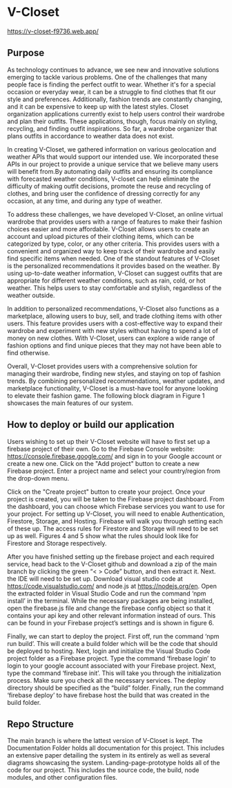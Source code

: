 # V-Closet
https://v-closet-f9736.web.app/


## Purpose
As technology continues to advance, we see new and innovative solutions emerging to tackle various problems. One of the challenges that many people face is finding the perfect outfit to wear. Whether it's for a special occasion or everyday wear, it can be a struggle to find clothes that fit our style and preferences. Additionally, fashion trends are constantly changing, and it can be expensive to keep up with the latest styles. Closet organization applications currently exist to help users control their wardrobe and plan their outfits. These applications, though, focus mainly on styling, recycling, and finding outfit inspirations. So far, a wardrobe organizer that plans outfits in accordance to weather data does not exist.

In creating V-Closet, we gathered information on various geolocation and weather APIs that would support our intended use. We incorporated these APIs in our project to provide a unique service that we believe many users will benefit from.By automating daily outfits and ensuring its compliance with forecasted weather conditions, V-closet can help eliminate the difficulty of making outfit decisions, promote the reuse and recycling of clothes, and bring user the confidence of dressing correctly for any occasion, at any time, and during any type of weather.

To address these challenges, we have developed V-Closet, an online virtual wardrobe that provides users with a range of features to make their fashion choices easier and more affordable. V-Closet allows users to create an account and upload pictures of their clothing items, which can be categorized by type, color, or any other criteria. This provides users with a convenient and organized way to keep track of their wardrobe and easily find specific items when needed.
One of the standout features of V-Closet is the personalized recommendations it provides based on the weather. By using up-to-date weather information, V-Closet can suggest outfits that are appropriate for different weather conditions, such as rain, cold, or hot weather. This helps users to stay comfortable and stylish, regardless of the weather outside.

In addition to personalized recommendations, V-Closet also functions as a marketplace, allowing users to buy, sell, and trade clothing items with other users. This feature provides users with a cost-effective way to expand their wardrobe and experiment with new styles without having to spend a lot of money on new clothes. With V-Closet, users can explore a wide range of fashion options and find unique pieces that they may not have been able to find otherwise.

Overall, V-Closet provides users with a comprehensive solution for managing their wardrobe, finding new styles, and staying on top of fashion trends. By combining personalized recommendations, weather updates, and marketplace functionality, V-Closet is a must-have tool for anyone looking to elevate their fashion game. The following block diagram in Figure 1 showcases the main features of our system.

## How to deploy or build our application

Users wishing to set up their V-Closet website will have to first set up a firebase project of their own. Go to the Firebase Console website: https://console.firebase.google.com/ and sign in to your Google account or create a new one. Click on the "Add project" button to create a new Firebase project. Enter a project name and select your country/region from the drop-down menu.

Click on the "Create project" button to create your project. Once your project is created, you will be taken to the Firebase project dashboard. From the dashboard, you can choose which Firebase services you want to use for your project. For setting up V-Closet, you will need to enable Authentication, Firestore, Storage, and Hosting. Firebase will walk you through setting each of these up. The access rules for Firestore and Storage will need to be set up as well. Figures 4 and 5 show what the rules should look like for Firestore and Storage respectively.

After you have finished setting up the firebase project and each required service, head back to the V-Closet github and download a zip of the main branch by clicking the green “< > Code” button, and then extract it. Next. the IDE will need to be set up. Download visual studio code at https://code.visualstudio.com/ and node.js at https://nodejs.org/en. Open the extracted folder in Visual Studio Code and run the command ‘npm install’ in the terminal. While the necessary packages are being installed, open the firebase.js file and change the firebase config object so that it contains your api key and other relevant information instead of ours. This can be found in your Firebase project’s settings and is shown in figure 6.

Finally, we can start to deploy the project. First off, run the command ‘npm run build’. This will create a build folder which will be the code that should be deployed to hosting. Next, login and initialize the Visual Studio Code project folder as a Firebase project. Type the command ‘firebase login’ to login to your google account associated with your Firebase project. Next, type the command ‘firebase init’. This will take you through the initialization process. Make sure you check all the necessary services. The deploy directory should be specified as the “build” folder. Finally, run the command ‘firebase deploy’ to have firebase host the build that was created in the build folder. 

## Repo Structure

The main branch is where the lattest version of V-Closet is kept. The Documentation Folder holds all documentation for this project. This includes an extensive paper  detailing the system in its entirely as well as several diagrams showcasing the system. Landing-page-prototype holds all of the code for our project. This includes the source code, the build, node modules, and other configuration files.
